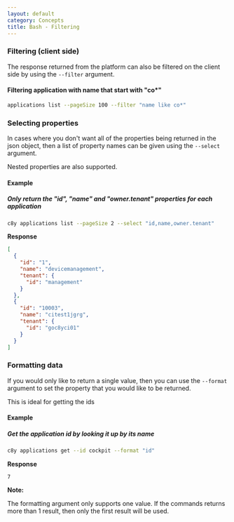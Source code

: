 ```yaml
---
layout: default
category: Concepts
title: Bash - Filtering
---
```


### Filtering (client side)

The response returned from the platform can also be filtered on the client side by using the `--filter` argument.

#### Filtering application with name that start with "co*"

```sh
applications list --pageSize 100 --filter "name like co*"
```

### Selecting properties

In cases where you don't want all of the properties being returned in the json object, then a list of property names can be given using the `--select` argument.

Nested properties are also supported.

#### Example

##### Only return the "id", "name" and "owner.tenant" properties for each application

```sh
c8y applications list --pageSize 2 --select "id,name,owner.tenant"
```

**Response**

```json
[
  {
    "id": "1",
    "name": "devicemanagement",
    "tenant": {
      "id": "management"
    }
  },
  {
    "id": "10003",
    "name": "citest1jgrg",
    "tenant": {
      "id": "goc8yci01"
    }
  }
]
```

### Formatting data

If you would only like to return a single value, then you can use the `--format` argument to set the property that you would like to be returned.

This is ideal for getting the ids 

#### Example

##### Get the application id by looking it up by its name

```sh
c8y applications get --id cockpit --format "id"
```

**Response**

```plaintext
7
```

**Note:**

The formatting argument only supports one value. If the commands returns more than 1 result, then only the first result will be used.
